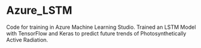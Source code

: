 # Azure_LSTM
Code for training in Azure Machine Learning Studio.
Trained an LSTM Model with TensorFlow and Keras to predict future trends of Photosynthetically Active Radiation.
